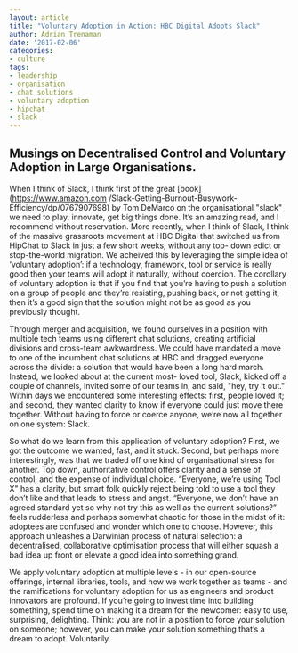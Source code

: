 ```yaml
---
layout: article
title: "Voluntary Adoption in Action: HBC Digital Adopts Slack"
author: Adrian Trenaman
date: '2017-02-06'
categories:
- culture
tags:
- leadership
- organisation
- chat solutions
- voluntary adoption
- hipchat
- slack
---
```


## Musings on Decentralised Control and Voluntary Adoption in Large Organisations.

When I think of Slack, I think first of the great [book](https://www.amazon.com
/Slack-Getting-Burnout-Busywork-Efficiency/dp/0767907698) by Tom DeMarco on the
organisational "slack" we need to play, innovate, get big things done. It’s an
amazing read, and I recommend without reservation. More recently, when I think
of Slack, I think of the massive grassroots movement at HBC Digital that
switched us from HipChat to Slack in just a few short weeks, without any top-
down edict or stop-the-world migration.  We acheived this by leveraging the
simple idea of  ‘voluntary adoption’: if a technology, framework, tool or
service is really good then your teams will adopt it naturally, without
coercion. The corollary of voluntary adoption is that if you find that you’re
having to push a solution on a group of people and they’re resisting, pushing
back, or not getting it, then it’s a good sign that the solution might not be as
good as you previously thought.

Through merger and acquisition, we found ourselves in a position with multiple
tech teams using different chat solutions, creating artificial divisions and
cross-team awkwardness. We could have mandated a move to one of the incumbent
chat solutions at HBC and dragged everyone across the divide: a solution that
would have been a long hard march. Instead, we looked about at the current most-
loved tool, Slack, kicked off a couple of channels, invited some of our teams in, 
and said, "hey, try it out." Within days we encountered some interesting
effects: first, people loved it; and second, they wanted clarity to know if
everyone could just move there together. Without having to force or coerce
anyone, we’re now all together on one system: Slack.

So what do we learn from this application of voluntary adoption? First, we got
the outcome we wanted, fast, and it stuck. Second, but perhaps more
interestingly, was that we traded off one kind of organisational stress for
another. Top down, authoritative control offers clarity and a sense of control,
and the expense of individual choice. “Everyone, we’re using Tool X" has a
clarity, but smart folk quickly reject being told to use a tool they don’t like
and that leads to stress and angst. “Everyone, we don’t have an agreed standard
yet so why not try this as well as the current solutions?” feels rudderless and
perhaps somewhat chaotic for those in the midst of it: adoptees are confused and
wonder which one to choose. However, this approach unleashes a Darwinian process
of natural selection: a decentralised, collaborative optimisation process that
will either squash a bad idea up front or elevate a good idea into something
grand.

We apply voluntary adoption at multiple levels - in our open-source offerings,
internal libraries, tools, and how we work together as teams - and the
ramifications for voluntary adoption for us as engineers and product innovators
are profound. If you’re going to invest time into building something, spend time
on making it a dream for the newcomer: easy to use, surprising, delighting.
Think: you are not in a position to force your solution on someone; however, you
can make your solution something that’s a dream to adopt. Voluntarily.
